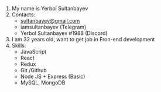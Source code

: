1. My name is Yerbol Sultanbayev
2. Contacts:  
	* sultanbayev@gmail.com  
	* iamsultanbayev (Telegram)  
	* Yerbol Sultanbayev #1988 (Discord)  
3. I am 32 years old, want to get job in Fron-end development
4. Skills: 
	* JavaScript
	* React
	* Redux
	* Git /Github
    * Node JS + Express (Basic)
    * MySQL, MongoDB
